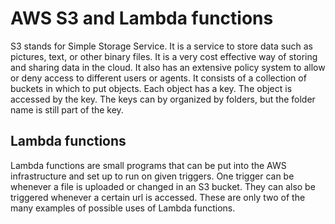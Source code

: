 # AWS S3 and Lambda functions

S3 stands for Simple Storage Service. It is a service to store data such as pictures, text, or other binary files. It is a very cost effective way of storing and sharing data in the cloud. It also has an extensive policy system to allow or deny access to different users or agents. It consists of a collection of buckets in which to put objects. Each object has a key. The object is accessed by the key. The keys can by organized by folders, but the folder name is still part of the key. 

## Lambda functions

Lambda functions are small programs that can be put into the AWS infrastructure and set up to run on given triggers. One trigger can be whenever a file is uploaded or changed in an S3 bucket. They can also be triggered whenever a certain url is accessed. These are only two of the many examples of possible uses of Lambda functions.